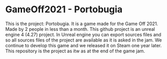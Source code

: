 # GameOff2021 - Portobugia

This is the project: Portobugia. It is a game made for the Game Off 2021. Made by 2 people in less than a month.
This github project is an unreal engine 4 (4.27) project. In Unreal engine you can export sources files and so all sources files of the project are available as it is asked in the jam.
We continue to develop this game and we released it on Steam one year later. This repository is the project as itw as at the end of the game jam.

